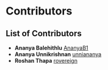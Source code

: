 # Contributors


## List of Contributors
- **Ananya Balehithlu** [AnanyaB1](https://github.com/AnanyaB1)
- **Ananya Unnikrishnan** [unniananya](https://github.com/unniananya)
- **Roshan Thapa** [rovereign](https://github.com/rovereign)
